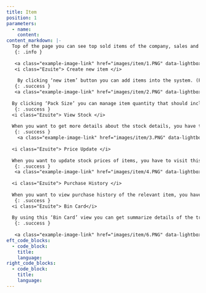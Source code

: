```yaml
---
title: Item
position: 1
parameters:
  - name:
    content:
content_markdown: |-
  Top of the page you can see top sold items of the company, sales and purchase history of the company. (Figure 5.1.0) Through the smart table you can view items which are already in the system. By clicking ‘Action’ button you can view more functions that you can do. (Figure 5.1.1) 
   {: .info }
   
   <a class="example-image-link" href="images/item/1.PNG" data-lightbox="example-1"><img class="example-image" src="images/item/1.PNG" alt=""></a> 
   <i class="Ezuite"> Create new item </i>
   
    By clicking ‘new item’ button you can add items into the system. (Figure 5.1.2) There you can add suppliers also into the system by using green color plus mark which is located near ‘Supplier’ field. By clicking other green color plus mark you can create item groups. (Figure 5.1.4) There ‘ROL’ and ‘ROQ’ mean in order to reorder level and reorder quantity. 
   {: .success }
   <a class="example-image-link" href="images/item/2.PNG" data-lightbox="example-1"><img class="example-image" src="images/item/2.PNG" alt=""></a> 
  
  By clicking ‘Pack Size’ you can manage item quantity that should include a pack. You can select item type by clicking ‘Category’. You can add item brand and item model by clicking ‘Plus’ marks which are behind the ‘Brand’ and ‘Model’ fields. (Figure 5.1.5 & Figure 5.1.6) ‘Brand’ field is an autocompleted field in the ‘Model Information’ view. 
   {: .success }
  <i class="Ezuite"> View Stock </i>
  
  When you want to get more details about the stock details, you have to visit ‘View Stock’ view. (Figure 5.1.7) There ‘Location’ is autocompleted field. After you selecting location, stock details that relates to the relevant item will appear on the table. 
   {: .success }
    <a class="example-image-link" href="images/item/3.PNG" data-lightbox="example-1"><img class="example-image" src="images/item/3.PNG" alt=""></a> 
  
  <i class="Ezuite"> Price Update </i>
  
  When you want to update stock prices of items, you have to visit this ‘Price Update’ view. (Figure 5.1.8) There also ‘Location’ field is autocompleted field. After you select location, you can view below interface. There you can select that the update is done through whether cost wise or price wise by putting ‘Tick’ mark. And you have to mention the price and then click ‘Update’ button. 
   {: .success }
   <a class="example-image-link" href="images/item/4.PNG" data-lightbox="example-1"><img class="example-image" src="images/item/4.PNG" alt=""></a> 
  
  <i class="Ezuite"> Purchase History </i>
  
  When you want to view purchase history of the relevant item, you have to visit ‘Purchase History’ view. (Figure 5.1.9) 
   {: .success }
  <i class="Ezuite"> Bin Card</i> 
  
  By using this ‘Bin Card’ view you can get summarize details of the transactions of the relevant item. There you can search transaction by date wise, location wise or both. ‘Location’ field is autocompleted field. You have to click ‘View’ button after you putting date and location. Then you can view relevant transaction details which were loaded to the smart table. (Figure 5.1.10)  
   {: .success }
   
   <a class="example-image-link" href="images/item/6.PNG" data-lightbox="example-1"><img class="example-image" src="images/item/6.PNG" alt=""></a> 
eft_code_blocks:
  - code_block:
    title:
    language:
right_code_blocks:
  - code_block:
    title:
    language:
---
```


